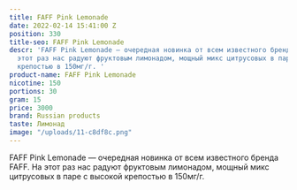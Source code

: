 ```yaml
---
title: FAFF Pink Lemonade
date: 2022-02-14 15:41:00 Z
position: 330
title-seo: FAFF Pink Lemonade
descr: 'FAFF Pink Lemonade — очередная новинка от всем известного бренда FAFF. На
  этот раз нас радуют фруктовым лимонадом, мощный микс цитрусовых в паре с высокой
  крепостью в 150мг/г. '
product-name: FAFF Pink Lemonade
nicotine: 150
portions: 30
gram: 15
price: 3000
brand: Russian products
taste: Лимонад
image: "/uploads/11-c8df8c.png"
---
```


FAFF Pink Lemonade — очередная новинка от всем известного бренда FAFF. На этот раз нас радуют фруктовым лимонадом, мощный микс цитрусовых в паре с высокой крепостью в 150мг/г. 